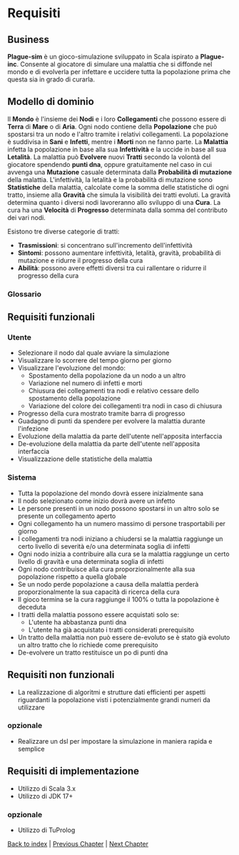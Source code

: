 # Requisiti

## Business
**Plague-sim** è un gioco-simulazione sviluppato in Scala ispirato a **Plague-inc**. Consente al giocatore di simulare
una malattia che si diffonde nel mondo e di evolverla per infettare e uccidere tutta la popolazione prima 
che questa sia in grado di curarla.

## Modello di dominio
Il **Mondo** è l'insieme dei **Nodi** e i loro **Collegamenti** che possono essere di **Terra** di **Mare** o di **Aria**.
Ogni nodo contiene della **Popolazione** che può spostarsi tra un nodo e l'altro tramite i relativi collegamenti.
La popolazione è suddivisa in **Sani** e **Infetti**, mentre i **Morti** non ne fanno parte.
La **Malattia** infetta la popolazione in base alla sua **Infettività** e la uccide in base all sua **Letalità**.
La malattia può **Evolvere** nuovi **Tratti** secondo la volontà del giocatore spendendo **punti dna**, oppure
gratuitamente nel caso in cui avvenga una **Mutazione** casuale determinata dalla **Probabilità di mutazione**
della malattia. L'infettività, la letalità e la probabilità di mutazione sono **Statistiche** della malattia,
calcolate come la somma delle statistiche di ogni tratto, insieme alla **Gravità** che simula la visibilità
dei tratti evoluti.
La gravità determina quanto i diversi nodi lavoreranno allo sviluppo di una **Cura**.
La cura ha una **Velocità** di **Progresso** determinata dalla somma del contributo dei vari nodi.

Esistono tre diverse categorie di tratti:
- **Trasmissioni**: si concentrano sull'incremento dell'infettività
- **Sintomi**: possono aumentare infettività, letalità, gravità, probabilità di mutazione e ridurre il progresso della cura
- **Abilità**: possono avere effetti diversi tra cui rallentare o ridurre il progresso della cura


### Glossario

## Requisiti funzionali

### Utente
- Selezionare il nodo dal quale avviare la simulazione
- Visualizzare lo scorrere del tempo giorno per giorno
- Visualizzare l'evoluzione del mondo:
  - Spostamento della popolazione da un nodo a un altro
  - Variazione nel numero di infetti e morti
  - Chiusura dei collegamenti tra nodi e relativo cessare dello spostamento della popolazione
  - Variazione del colore dei collegamenti tra nodi in caso di chiusura
- Progresso della cura mostrato tramite barra di progresso
- Guadagno di punti da spendere per evolvere la malattia durante l'infezione
- Evoluzione della malattia da parte dell'utente nell'apposita interfaccia
- De-evoluzione della malattia da parte dell'utente nell'apposita interfaccia
- Visualizzazione delle statistiche della malattia

### Sistema
- Tutta la popolazione del mondo dovrà essere inizialmente sana
- Il nodo selezionato come inizio dovrà avere un infetto
- Le persone presenti in un nodo possono spostarsi in un altro solo se presente un collegamento aperto
- Ogni collegamento ha un numero massimo di persone trasportabili per giorno
- I collegamenti tra nodi iniziano a chiudersi se la malattia raggiunge un certo livello di severità e/o una 
determinata soglia di infetti
- Ogni nodo inizia a contribuire alla cura se la malattia raggiunge un certo livello di gravità e una determinata
soglia di infetti
- Ogni nodo contribuisce alla cura proporzionalmente alla sua popolazione rispetto a quella globale
- Se un nodo perde popolazione a causa della malattia perderà proporzionalmente la sua capacità di ricerca della cura
- Il gioco termina se la cura raggiunge il 100% o tutta la popolazione è deceduta
- I tratti della malattia possono essere acquistati solo se:
  - L'utente ha abbastanza punti dna
  - L'utente ha già acquistato i tratti considerati prerequisito
- Un tratto della malattia non può essere de-evoluto se è stato già evoluto un altro tratto che lo richiede 
come prerequisito
- De-evolvere un tratto restituisce un po di punti dna

## Requisiti non funzionali
- La realizzazione di algoritmi e strutture dati efficienti per aspetti riguardanti la popolazione visti 
i potenzialmente grandi numeri da utilizzare 

### opzionale
- Realizzare un dsl per impostare la simulazione in maniera rapida e semplice
  
## Requisiti di implementazione
- Utilizzo di Scala 3.x
- Utilizzo di JDK 17+
### opzionale
- Utilizzo di TuProlog

[Back to index](../index.md) |
[Previous Chapter](../1-development-process/dev-process) |
[Next Chapter](../3-architectural-design/design.md)